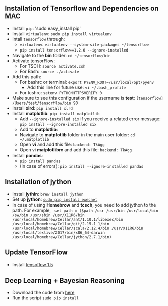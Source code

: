 ## Installation of Tensorflow and Dependencies on MAC

* Install `pip`: 'sudo easy_install pip'
* Install `virtualenv`: `sudo pip install virtualenv`
* Intall `tensorflow` through:
   * `virtualenv`: `virtualenv --system-site-packages ~/tensorflow`
   * `pip install tensorflow==1.2.0 --ignore-installed`
* Navigate to the __bin__ folder: `cd ~/tensorflow/bin`
* Activate tensorFlow: 
   * For TSCH: `source activate.csh`
   * For Bash: `source ./activate`
* Add this path:
   * For bashrc or terminal: `export PYENV_ROOT=/usr/local/opt/pyenv`
      * Add this line for future use: `vi ~/.bash_profile`
   * For tcshrc: `setenv PYTHONHTTPSVERIFY 0`
* Make sure to see this configuration if the username is __test__: `[tensorflow] /Users/test/tensorflow/bin 90`
* Install __xlrd__: `pip install xlrd`
* Install __matplotlib__: `pip install matplotlib`
   * Add `--ignore-installed six` if you receive a related error message: `pip install --ignore-installed six`
   * Add to __matplotlib__:
   * Navigate to __matplotlib__ folder in the main user folder: `cd ~/.matplotlib`
   * Open __vi__ and add this file: `backend: TkAgg`
   * Open vi __matplotlibrc__ and add this file: `backend: TkAgg`
* Install __pandas__:
   * `pip install pandas`
   * (In case of errors): `pip install --ignore-installed pandas`
   
## Installation of jython
* Install __jythin__: `brew install jython`
* Set up __jython__: [`sudo pip install execnet`](https://codespeak.net/execnet/example/hybridpython.html)
* In case of using __Homebrow__ and __tcsch__, you need to add jython to the path. For example,
`` set path = ($path /usr /usr/bin /usr/local/bin /sw/bin /usr/sbin /usr/X11R6/bin /usr/local/homebrew/Cellar/ant/1.10.1/libexec/bin /usr/local/homebrew/Cellar/git/2.15.1_1/bin /usr/local/homebrew/Cellar/scala/2.12.4/bin /usr/X11R6/bin /usr/local/texlive/2017/bin/x86_64-darwin /usr/local/homebrew/Cellar/jython/2.7.1/bin)``

## Update TensorFlow
* Install [tensoflow 1.5](http://www.python36.com/install-tensorflow-using-official-pip-pacakage/)


## Deep Learning + Bayesian Reasoning
* Download the code from [here](https://github.com/thu-ml/zhusuan)
* Run the script `sudo pip install`
